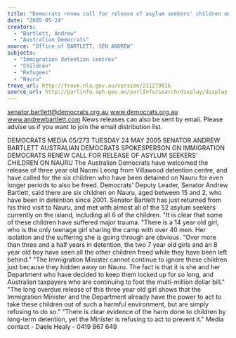 ```yaml
---
title: "Democrats renew call for release of asylum seekers' children on Nauru."
date: "2005-05-24"
creators:
  - "Bartlett, Andrew"
  - "Australian Democrats"
source: "Office of BARTLETT, SEN ANDREW"
subjects:
  - "Immigration detention centres"
  - "Children"
  - "Refugees"
  - "Nauru"
trove_url: http://trove.nla.gov.au/version/211279016
source_url: http://parlinfo.aph.gov.au/parlInfo/search/display/display.w3p;query=Id%3A%22media/pressrel/UA4G6%22
---
```


 

 

 senator.bartlett@democrats.org.au     www.democrats.org.au    www.andrewbartlett.com  News releases can also be sent by email. Please advise us if you want to join the email distribution list. 

 DEMOCRATS  MEDIA 05/273 TUESDAY 24 MAY 2005   SENATOR ANDREW BARTLETT AUSTRALIAN DEMOCRATS SPOKESPERSON ON IMMIGRATION  DEMOCRATS RENEW CALL FOR RELEASE OF ASYLUM SEEKERS’ CHILDREN ON NAURU The Australian Democrats have welcomed the release of three year old Naomi Leong from Villawood detention centre, and have called for the six children who have been detained on Nauru for even longer periods to also be freed. Democrats' Deputy Leader, Senator Andrew Bartlett, said there are six children on Nauru, aged between 15 and 2, who have been in detention since 2001.   Senator Bartlett has just returned from his third visit to Nauru, and met with almost all of the 52 asylum seekers currently on the island, including all 6 of the children. "It is clear that some of these children have suffered major trauma.  "There is a 14 year old girl, who is the only teenage girl sharing the camp with over 40 men. Her isolation and the suffering she is going through are obvious.  "Over more than three and a half years in detention, the two 7 year old girls and an 8 year old boy have seen all the other children freed while they have been left behind." "The Immigration Minister cannot continue to ignore these children just because they hidden away on Nauru.  The fact is that it is she and her Department who have decided to keep them locked up for so long, and Australian taxpayers who are continuing to foot the multi-million dollar bill." "The long overdue release of this three year old girl shows that the Immigration Minister and the Department already have the power to act to take these children out of such a harmful environment, but are simply refusing to do so." "There is clear evidence of the harm done to children by long-term detention, yet the Minister is refusing to act to prevent it."  Media contact - Daele Healy - 0419 867 649 

